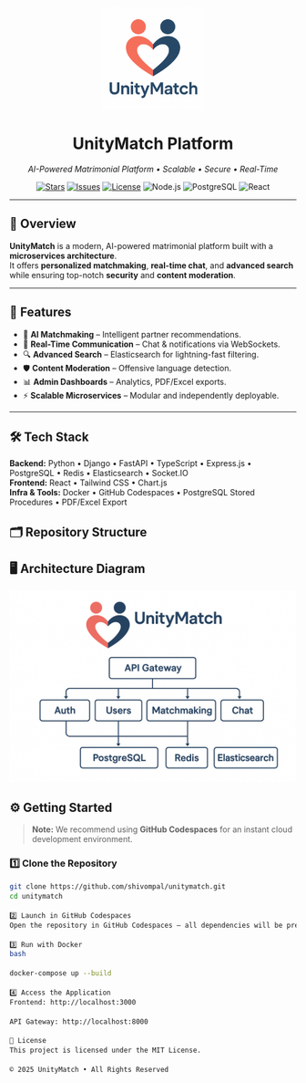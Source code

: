 <p align="center">
  <img src="docs/assets/unitymatch-logo.png" alt="UnityMatch Logo" width="180" />
</p>

<h1 align="center">UnityMatch Platform</h1>

<p align="center">
  <em>AI-Powered Matrimonial Platform • Scalable • Secure • Real-Time</em>
</p>

<p align="center">
  <a href="https://github.com/shivompal/unitymatch/stargazers"><img src="https://img.shields.io/github/stars/shivompal/unitymatch" alt="Stars"></a>
  <a href="https://github.com/shivompal/unitymatch/issues"><img src="https://img.shields.io/github/issues/shivompal/unitymatch" alt="Issues"></a>
  <a href="https://github.com/shivompal/unitymatch/blob/main/LICENSE"><img src="https://img.shields.io/github/license/shivompal/unitymatch" alt="License"></a>
  <img src="https://img.shields.io/badge/Node.js-22.x-green" alt="Node.js">
  <img src="https://img.shields.io/badge/PostgreSQL-17.x-blue" alt="PostgreSQL">
  <img src="https://img.shields.io/badge/React-19.x-61DAFB" alt="React">
</p>

---

## 📖 Overview

**UnityMatch** is a modern, AI-powered matrimonial platform built with a **microservices architecture**.  
It offers **personalized matchmaking**, **real-time chat**, and **advanced search** while ensuring top-notch **security** and **content moderation**.

---

## 🚀 Features

- 🤖 **AI Matchmaking** – Intelligent partner recommendations.
- 📡 **Real-Time Communication** – Chat & notifications via WebSockets.
- 🔍 **Advanced Search** – Elasticsearch for lightning-fast filtering.
- 🛡️ **Content Moderation** – Offensive language detection.
- 📊 **Admin Dashboards** – Analytics, PDF/Excel exports.
- ⚡ **Scalable Microservices** – Modular and independently deployable.

---

## 🛠 Tech Stack

**Backend:** Python • Django • FastAPI • TypeScript • Express.js • PostgreSQL • Redis • Elasticsearch • Socket.IO  
**Frontend:** React • Tailwind CSS • Chart.js  
**Infra & Tools:** Docker • GitHub Codespaces • PostgreSQL Stored Procedures • PDF/Excel Export

## 🗂 Repository Structure

## 🖥️ Architecture Diagram

<p align="center">
  <img src="docs/assets/architecture-diagram.png" alt="UnityMatch Architecture" width="650"/>
</p>

## ⚙️ Getting Started

> **Note:** We recommend using **GitHub Codespaces** for an instant cloud development environment.

### 1️⃣ Clone the Repository

```bash
git clone https://github.com/shivompal/unitymatch.git
cd unitymatch

2️⃣ Launch in GitHub Codespaces
Open the repository in GitHub Codespaces – all dependencies will be pre-installed.

3️⃣ Run with Docker
bash

docker-compose up --build

4️⃣ Access the Application
Frontend: http://localhost:3000

API Gateway: http://localhost:8000

📜 License
This project is licensed under the MIT License.

© 2025 UnityMatch • All Rights Reserved
```
